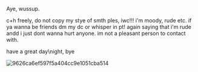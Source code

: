 
Aye, wussup.

c+h freely, do not copy my stye of smth ples, iwc!!! i'm moody, rude etc. if ya wanna be friends dm my dc or whisper in pt! 
again saying that i'm rude andd i just dont wanna hurt anyone. im not a pleasant person to contact with.

have a great day\night, bye





![9626ca6ef597f5a404cc9e1051cba514](https://github.com/user-attachments/assets/88da8a20-112b-4f36-ad3b-8679666afe96)
